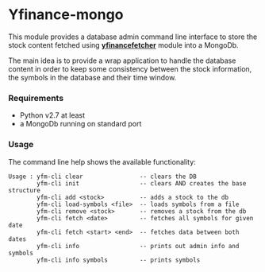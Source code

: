 Yfinance-mongo
==============

This module provides a database admin command line interface to store the stock content fetched using 
__[yfinancefetcher](http://www.github.com/figurebelow/yfinancefetcher)__ module into a MongoDb.

The main idea is to provide a wrap application to handle the database content in order to keep some consistency between the 
stock information, the symbols in the database and their time window.

### Requirements
* Python v2.7 at least
* a MongoDb running on standard port

### Usage
The command line help shows the available functionality:
```
Usage : yfm-cli clear                -- clears the DB
        yfm-cli init                 -- clears AND creates the base structure
        yfm-cli add <stock>          -- adds a stock to the db
        yfm-cli load-symbols <file>  -- loads symbols from a file
        yfm-cli remove <stock>       -- removes a stock from the db
        yfm-cli fetch <date>         -- fetches all symbols for given date
        yfm-cli fetch <start> <end>  -- fetches data between both dates
        yfm-cli info                 -- prints out admin info and symbols
        yfm-cli info symbols         -- prints symbols
```
